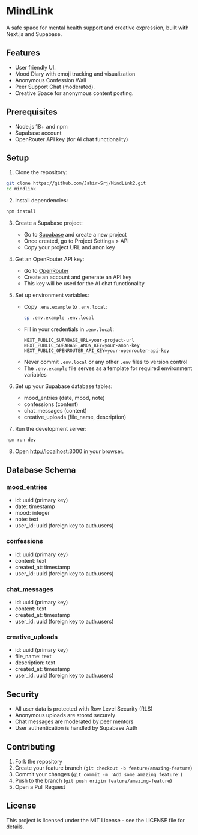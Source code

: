 # MindLink

A safe space for mental health support and creative expression, built with Next.js and Supabase.

## Features
- User friendly UI.
- Mood Diary with emoji tracking and visualization
- Anonymous Confession Wall
- Peer Support Chat (moderated).
- Creative Space for anonymous content posting.

## Prerequisites

- Node.js 18+ and npm
- Supabase account
- OpenRouter API key (for AI chat functionality)

## Setup

1. Clone the repository:
```bash
git clone https://github.com/Jabir-Srj/MindLink2.git
cd mindlink
```

2. Install dependencies:
```bash
npm install
```

3. Create a Supabase project:
   - Go to [Supabase](https://supabase.com) and create a new project
   - Once created, go to Project Settings > API
   - Copy your project URL and anon key

4. Get an OpenRouter API key:
   - Go to [OpenRouter](https://openrouter.ai/keys)
   - Create an account and generate an API key
   - This key will be used for the AI chat functionality

5. Set up environment variables:
   - Copy `.env.example` to `.env.local`:
     ```bash
     cp .env.example .env.local
     ```
   - Fill in your credentials in `.env.local`:
     ```
     NEXT_PUBLIC_SUPABASE_URL=your-project-url
     NEXT_PUBLIC_SUPABASE_ANON_KEY=your-anon-key
     NEXT_PUBLIC_OPENROUTER_API_KEY=your-openrouter-api-key
     ```
   - Never commit `.env.local` or any other `.env` files to version control
   - The `.env.example` file serves as a template for required environment variables

6. Set up your Supabase database tables:
   - mood_entries (date, mood, note)
   - confessions (content)
   - chat_messages (content)
   - creative_uploads (file_name, description)

7. Run the development server:
```bash
npm run dev
```

8. Open [http://localhost:3000](http://localhost:3000) in your browser.

## Database Schema

### mood_entries
- id: uuid (primary key)
- date: timestamp
- mood: integer
- note: text
- user_id: uuid (foreign key to auth.users)

### confessions
- id: uuid (primary key)
- content: text
- created_at: timestamp
- user_id: uuid (foreign key to auth.users)

### chat_messages
- id: uuid (primary key)
- content: text
- created_at: timestamp
- user_id: uuid (foreign key to auth.users)

### creative_uploads
- id: uuid (primary key)
- file_name: text
- description: text
- created_at: timestamp
- user_id: uuid (foreign key to auth.users)

## Security

- All user data is protected with Row Level Security (RLS)
- Anonymous uploads are stored securely
- Chat messages are moderated by peer mentors
- User authentication is handled by Supabase Auth

## Contributing

1. Fork the repository
2. Create your feature branch (`git checkout -b feature/amazing-feature`)
3. Commit your changes (`git commit -m 'Add some amazing feature'`)
4. Push to the branch (`git push origin feature/amazing-feature`)
5. Open a Pull Request

## License

This project is licensed under the MIT License - see the LICENSE file for details.
